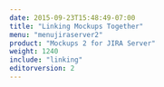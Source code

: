 ```yaml
---
date: 2015-09-23T15:48:49-07:00
title: "Linking Mockups Together"
menu: "menujiraserver2"
product: "Mockups 2 for JIRA Server"
weight: 1240
include: "linking"
editorversion: 2
---
```

